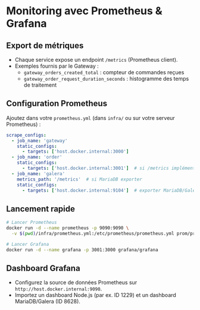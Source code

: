 # Monitoring avec Prometheus & Grafana

## Export de métriques
- Chaque service expose un endpoint `/metrics` (Prometheus client).  
- Exemples fournis par le Gateway :
  - `gateway_orders_created_total` : compteur de commandes reçues  
  - `gateway_order_request_duration_seconds` : histogramme des temps de traitement  

## Configuration Prometheus
Ajoutez dans votre `prometheus.yml` (dans `infra/` ou sur votre serveur Prometheus) :

```yaml
scrape_configs:
  - job_name: 'gateway'
    static_configs:
      - targets: ['host.docker.internal:3000']
  - job_name: 'order'
    static_configs:
      - targets: ['host.docker.internal:3001']  # si /metrics implémenté
  - job_name: 'galera'
    metrics_path: '/metrics'  # si MariaDB exporter
    static_configs:
      - targets: ['host.docker.internal:9104']  # exporter MariaDB/Galera
```

## Lancement rapide
```bash
# Lancer Prometheus
docker run -d --name prometheus -p 9090:9090 \
  -v $(pwd)/infra/prometheus.yml:/etc/prometheus/prometheus.yml prom/prometheus

# Lancer Grafana
docker run -d --name grafana -p 3001:3000 grafana/grafana
```

## Dashboard Grafana
- Configurez la source de données Prometheus sur `http://host.docker.internal:9090`.  
- Importez un dashboard Node.js (par ex. ID 1229) et un dashboard MariaDB/Galera (ID 8628).  

